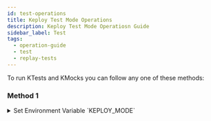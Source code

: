 ```yaml
---
id: test-operations
title: Keploy Test Mode Operations
description: Keploy Test Mode Operatiosn Guide
sidebar_label: Test
tags:
  - operation-guide
  - test
  - replay-tests
---
```


To run KTests and KMocks you can follow any one of these methods: 

### Method 1 


<details><summary>
Set Environment Variable `KEPLOY_MODE`

</summary>

```
export KEPLOY_MODE="test" 
```

Run application and find test report summary on the Keploy Server Logs and detailed test report 
in directory where Keploy Server is running. 

![Test report summary](/gif/replay-tc.gif)

</details>